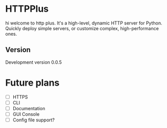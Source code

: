 
# HTTPPlus
hi welcome to http plus. It's a high-level, dynamic HTTP server for Python. Quickly deploy simple servers, or customize complex, 
high-performance ones.

## Version
Development version 0.0.5

# Future plans
- [ ] HTTPS
- [ ] CLI
- [ ] Documentation
- [ ] GUI Console
- [ ] Config file support?

[//]: # (TODO: add more stuff here)
